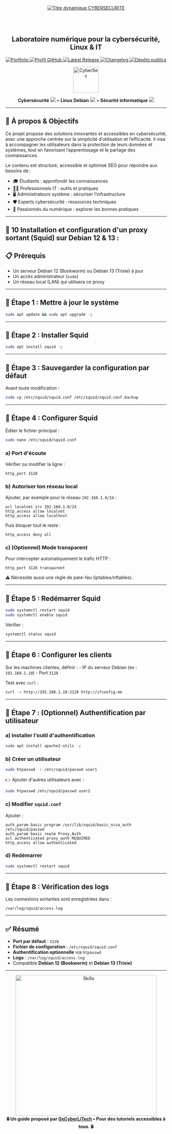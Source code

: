 <div align="center">

  <br></br>
  
  <a href="https://github.com/0xCyberLiTech">
  <img src="https://readme-typing-svg.herokuapp.com?font=JetBrains+Mono&size=50&duration=6000&pause=1000000000&color=FF0048&center=true&vCenter=true&width=1100&lines=%3ECYBERSECURITE_" alt="Titre dynamique CYBERSECURITE" />
  </a>
  
  <br></br>

  <h2>Laboratoire numérique pour la cybersécurité, Linux & IT</h2>
  
  <p align="center">
      <a href="https://0xcyberlitech.github.io/">
        <img src="https://img.shields.io/badge/Portfolio-0xCyberLiTech-181717?logo=github&style=flat-square" alt="Portfolio" />
      </a>
      <a href="https://github.com/0xCyberLiTech">
        <img src="https://img.shields.io/badge/Profil-GitHub-181717?logo=github&style=flat-square" alt="Profil GitHub" />
      </a>
      <a href="https://github.com/0xCyberLiTech/Cybersecurite/releases/latest">
        <img src="https://img.shields.io/github/v/release/0xCyberLiTech/Cybersecurite?label=version" alt="Latest Release" />
      </a>
      <a href="https://github.com/0xCyberLiTech/Cybersecurite/blob/main/CHANGELOG.md">
        <img src="https://img.shields.io/badge/📄%20CHANGELOG-Cybersecurite-blue" alt="Changelog" />
      </a>
      <a href="https://github.com/0xCyberLiTech?tab=repositories">
        <img src="https://img.shields.io/badge/Dépôts-publics-blue?style=flat-square" alt="Dépôts publics" />
      </a>
  </p>

</div>

<!-- Optimisation SEO : mots-clés cybersécurité, sécurité informatique, Linux, Debian, administration système, réseau, IT, cryptographie, open source, pare-feu, proxy, reverse proxy, DNS, SSH, Docker, OpenVAS, SIEM, EDR, XDR, SOAR, pentest, forensic, logs, tutoriels, guides, formation, expertise, supervision, ressources techniques, étudiants, professionnels, passionnés, bonnes pratiques, protection des données, analyse de risques, cyberattaque, défense, conformité, audit, gestion de crise, sensibilisation, monitoring, cloud, virtualisation, DevSecOps. -->

<div align="center">
  <img src="https://img.icons8.com/fluency/96/000000/cyber-security.png" alt="CyberSec" width="80"/>
</div>

<div align="center">
  <p>
    <strong>Cybersécurité</strong> <img src="https://img.icons8.com/color/24/000000/lock--v1.png"/> • <strong>Linux Debian</strong> <img src="https://img.icons8.com/color/24/000000/linux.png"/> • <strong>Sécurité informatique</strong> <img src="https://img.icons8.com/color/24/000000/shield-security.png"/>
  </p>
</div>

---

## 🚀 À propos & Objectifs

Ce projet propose des solutions innovantes et accessibles en cybersécurité, avec une approche centrée sur la simplicité d’utilisation et l’efficacité. Il vise à accompagner les utilisateurs dans la protection de leurs données et systèmes, tout en favorisant l’apprentissage et le partage des connaissances.

Le contenu est structuré, accessible et optimisé SEO pour répondre aux besoins de :
- 🎓 Étudiants : approfondir les connaissances
- 👨‍💻 Professionnels IT : outils et pratiques
- 🖥️ Administrateurs système : sécuriser l’infrastructure
- 🛡️ Experts cybersécurité : ressources techniques
- 🚀 Passionnés du numérique : explorer les bonnes pratiques

---

## 📘 10 **Installation et configuration d'un proxy sortant (Squid) sur Debian 12 & 13 :**
## 📋 Prérequis

-   Un serveur Debian 12 (Bookworm) ou Debian 13 (Trixie) à jour
-   Un accès administrateur (`sudo`)
-   Un réseau local (LAN) qui utilisera ce proxy

------------------------------------------------------------------------

## 🔹 Étape 1 : Mettre à jour le système

``` bash
sudo apt update && sudo apt upgrade -y
```

------------------------------------------------------------------------

## 🔹 Étape 2 : Installer Squid

``` bash
sudo apt install squid -y
```

------------------------------------------------------------------------

## 🔹 Étape 3 : Sauvegarder la configuration par défaut

Avant toute modification :

``` bash
sudo cp /etc/squid/squid.conf /etc/squid/squid.conf.backup
```

------------------------------------------------------------------------

## 🔹 Étape 4 : Configurer Squid

Éditer le fichier principal :

``` bash
sudo nano /etc/squid/squid.conf
```

### a) Port d'écoute

Vérifier ou modifier la ligne :

    http_port 3128

### b) Autoriser ton réseau local

Ajouter, par exemple pour le réseau `192.168.1.0/24` :

    acl localnet src 192.168.1.0/24
    http_access allow localnet
    http_access allow localhost

Puis bloquer tout le reste :

    http_access deny all

### c) (Optionnel) Mode transparent

Pour intercepter automatiquement le trafic HTTP :

    http_port 3128 transparent

⚠️ Nécessite aussi une règle de pare-feu (iptables/nftables).

------------------------------------------------------------------------

## 🔹 Étape 5 : Redémarrer Squid

``` bash
sudo systemctl restart squid
sudo systemctl enable squid
```

Vérifier :

``` bash
systemctl status squid
```

------------------------------------------------------------------------

## 🔹 Étape 6 : Configurer les clients

Sur les machines clientes, définir : - IP du serveur Debian (ex :
`192.168.1.10`) - Port `3128`

Test avec `curl` :

``` bash
curl -x http://192.168.1.10:3128 http://ifconfig.me
```

------------------------------------------------------------------------

## 🔹 Étape 7 : (Optionnel) Authentification par utilisateur

### a) Installer l'outil d'authentification

``` bash
sudo apt install apache2-utils -y
```

### b) Créer un utilisateur

``` bash
sudo htpasswd -c /etc/squid/passwd user1
```

👉 Ajouter d'autres utilisateurs avec :

``` bash
sudo htpasswd /etc/squid/passwd user2
```

### c) Modifier `squid.conf`

Ajouter :

    auth_param basic program /usr/lib/squid/basic_ncsa_auth /etc/squid/passwd
    auth_param basic realm Proxy_Auth
    acl authenticated proxy_auth REQUIRED
    http_access allow authenticated

### d) Redémarrer

``` bash
sudo systemctl restart squid
```

------------------------------------------------------------------------

## 🔹 Étape 8 : Vérification des logs

Les connexions sortantes sont enregistrées dans :

    /var/log/squid/access.log

------------------------------------------------------------------------

## ✅ Résumé

-   **Port par défaut** : `3128`
-   **Fichier de configuration** : `/etc/squid/squid.conf`
-   **Authentification optionnelle** via `htpasswd`
-   **Logs** : `/var/log/squid/access.log`
-   Compatible **Debian 12 (Bookworm)** et **Debian 13 (Trixie)**

---

<div align="center">
  <a href="https://github.com/0xCyberLiTech" target="_blank" rel="noopener">
    <img src="https://skillicons.dev/icons?i=linux,debian,bash,docker,nginx,git,vim,python,markdown" alt="Skills" width="440">
  </a>
</div>

<div align="center">
  <b>🔒 Un guide proposé par <a href="https://github.com/0xCyberLiTech">0xCyberLiTech</a> • Pour des tutoriels accessibles à tous. 🔒</b>
</div>

